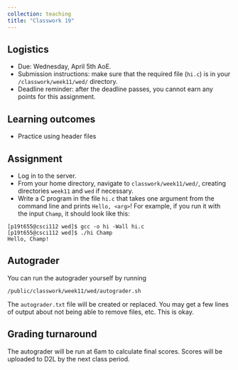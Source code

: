 ```yaml
---
collection: teaching
title: "Classwork 19"
---
```


## Logistics
* Due: Wednesday, April 5th AoE.
* Submission instructions: make sure that the required file (`hi.c`) is in your
	`/classwork/week11/wed/` directory.
* Deadline reminder: after the deadline passes, you cannot earn any points for
	this assignment.

## Learning outcomes
* Practice using header files

## Assignment

* Log in to the server.
* From your home directory, navigate to `classwork/week11/wed/`, creating directories `week11`
and `wed` if necessary.
* Write a C program in the file `hi.c` that takes one argument from the command line and prints
	`Hello, <arg>`! For example, if you run it with the input `Champ`, it
	should look like this:
```
[p19t655@csci112 wed]$ gcc -o hi -Wall hi.c
[p19t655@csci112 wed]$ ./hi Champ
Hello, Champ!
```


## Autograder

You can run the autograder yourself by running
```
/public/classwork/week11/wed/autograder.sh
```
The `autograder.txt` file will be created or
replaced. You may get a few lines of output about not being able to remove
files, etc. This is okay.

## Grading turnaround

The autograder will be run at 6am to calculate final scores. Scores will be
uploaded to D2L by the next class period.

